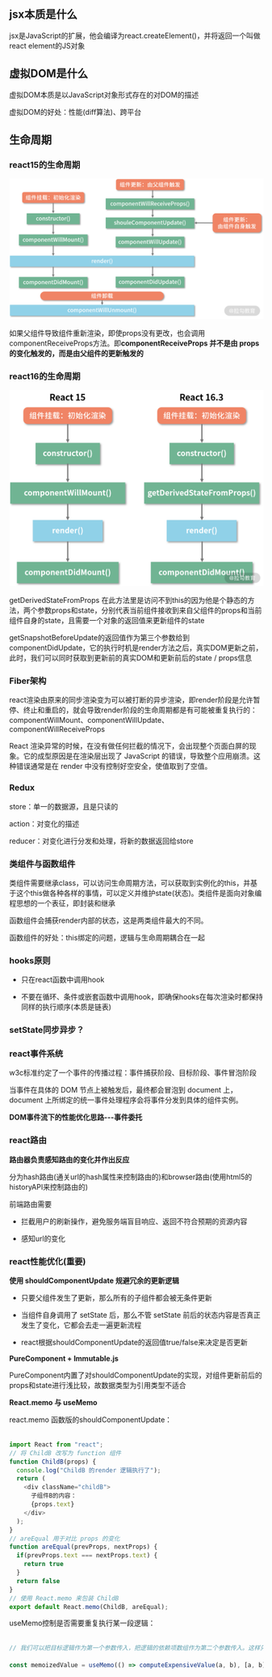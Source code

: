 ## jsx本质是什么
jsx是JavaScript的扩展，他会编译为react.createElement()，并将返回一个叫做react element的JS对象

## 虚拟DOM是什么
虚拟DOM本质是以JavaScript对象形式存在的对DOM的描述

虚拟DOM的好处：性能(diff算法)、跨平台

## 生命周期

### react15的生命周期

![lifecycle](./lifecycle_15.png)

如果父组件导致组件重新渲染，即使props没有更改，也会调用componentReceiveProps方法。即**componentReceiveProps 并不是由 props 的变化触发的，而是由父组件的更新触发的**

### react16的生命周期

![lifecycle](./lifecycle_16.png)

getDerivedStateFromProps 在此方法里是访问不到this的因为他是个静态的方法，两个参数props和state，分别代表当前组件接收到来自父组件的props和当前组件自身的state，且需要一个对象的返回值来更新组件的state

getSnapshotBeforeUpdate的返回值作为第三个参数给到componentDidUpdate，它的执行时机是render方法之后，真实DOM更新之前，此时，我们可以同时获取到更新前的真实DOM和更新前后的state / props信息

### Fiber架构
react渲染由原来的同步渲染变为可以被打断的异步渲染，即render阶段是允许暂停、终止和重启的，就会导致render阶段的生命周期都是有可能被重复执行的：componentWillMount、componentWillUpdate、componentWillReceiveProps

React 渲染异常的时候，在没有做任何拦截的情况下，会出现整个页面白屏的现象。它的成型原因是在渲染层出现了 JavaScript 的错误，导致整个应用崩溃。这种错误通常是在 render 中没有控制好空安全，使值取到了空值。

### Redux
store：单一的数据源，且是只读的

action：对变化的描述

reducer：对变化进行分发和处理，将新的数据返回给store

### 类组件与函数组件
类组件需要继承class，可以访问生命周期方法，可以获取到实例化的this，并基于这个this做各种各样的事情，可以定义并维护state(状态)。类组件是面向对象编程思想的一个表征，即封装和继承

函数组件会捕获render内部的状态，这是两类组件最大的不同。

函数组件的好处：this绑定的问题，逻辑与生命周期耦合在一起

### hooks原则

+ 只在react函数中调用hook

+ 不要在循环、条件或嵌套函数中调用hook，即确保hooks在每次渲染时都保持同样的执行顺序(本质是链表)

### setState同步异步？

### react事件系统
w3c标准约定了一个事件的传播过程：事件捕获阶段、目标阶段、事件冒泡阶段

当事件在具体的 DOM 节点上被触发后，最终都会冒泡到 document 上，document 上所绑定的统一事件处理程序会将事件分发到具体的组件实例。

**DOM事件流下的性能优化思路---事件委托**

### react路由

**路由器负责感知路由的变化并作出反应**

分为hash路由(通关url的hash属性来控制路由的)和browser路由(使用html5的historyAPI来控制路由的)

前端路由需要

+ 拦截用户的刷新操作，避免服务端盲目响应、返回不符合预期的资源内容

+ 感知url的变化

### react性能优化(重要)

**使用 shouldComponentUpdate 规避冗余的更新逻辑**

+ 只要父组件发生了更新，那么所有的子组件都会被无条件更新

+ 当组件自身调用了 setState 后，那么不管 setState 前后的状态内容是否真正发生了变化，它都会去走一遍更新流程

+ react根据shouldComponentUpdate的返回值true/false来决定是否更新

**PureComponent + Immutable.js**

PureComponent内置了对shouldComponentUpdate的实现，对组件更新前后的props和state进行浅比较，故数据类型为引用类型不适合

**React.memo 与 useMemo**

react.memo 函数版的shouldComponentUpdate：

```js

import React from "react";
// 将 ChildB 改写为 function 组件
function ChildB(props) {
  console.log("ChildB 的render 逻辑执行了");
  return (
    <div className="childB">
      子组件B的内容：
      {props.text}
    </div>
  );
}
// areEqual 用于对比 props 的变化
function areEqual(prevProps, nextProps) {
  if(prevProps.text === nextProps.text) {
    return true
  }
  return false
}
// 使用 React.memo 来包装 ChildB
export default React.memo(ChildB, areEqual);

```

useMemo控制是否需要重复执行某一段逻辑：

```js

// 我们可以把目标逻辑作为第一个参数传入，把逻辑的依赖项数组作为第二个参数传入。这样只有当依赖项数组中的某个依赖发生变化时，useMemo 才会重新执行第一个入参中的目标逻辑

const memoizedValue = useMemo(() => computeExpensiveValue(a, b), [a, b]);

```



